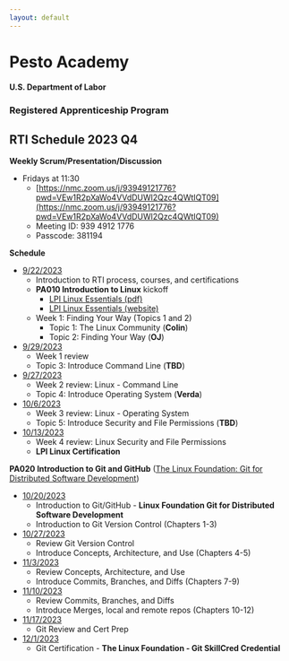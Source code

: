 ```yaml
---
layout: default
---
```

# Pesto Academy 

#### U.S. Department of Labor
### Registered Apprenticeship Program
## RTI Schedule 2023 Q4 

**Weekly Scrum/Presentation/Discussion**
- Fridays at 11:30
    - [https://nmc.zoom.us/j/93949121776?pwd=VEw1R2pXaWo4VVdDUWl2Qzc4QWtIQT09](https://nmc.zoom.us/j/93949121776?pwd=VEw1R2pXaWo4VVdDUWl2Qzc4QWtIQT09)
    - Meeting ID: 939 4912 1776 
    - Passcode: 381194 


**Schedule**
- [9/22/2023]()
    - Introduction to RTI process, courses, and certifications
    - **PA010 Introduction to Linux** kickoff
        - [LPI Linux Essentials (pdf)](PA010_Linux/LPI-Learning-Material-010-160-en.pdf)
        - [LPI Linux Essentials (website)](https://learning.lpi.org/en/learning-materials/010-160/)
    - Week 1: Finding Your Way (Topics 1 and 2)
        - Topic 1: The Linux Community (**Colin**)
        - Topic 2: Finding Your Way (**OJ**)
- [9/29/2023]()
    - Week 1 review
    - Topic 3: Introduce Command Line (**TBD**)
- [9/27/2023]()
    - Week 2 review: Linux - Command Line
    - Topic 4: Introduce Operating System (**Verda**)
- [10/6/2023]()
    - Week 3 review: Linux - Operating System
    - Topic 5: Introduce Security and File Permissions (**TBD**)
- [10/13/2023]()
    - Week 4 review: Linux Security and File Permissions
    - **LPI Linux Certification**

**PA020 Introduction to Git and GitHub** ([The Linux Foundation: Git for Distributed Software Development](https://training.linuxfoundation.org/training/git-for-distributed-software-development-lfd109x/))

- [10/20/2023]()
    - Introduction to Git/GitHub - **Linux Foundation Git for Distributed Software Development**
    - Introduction to Git Version Control (Chapters 1-3)
- [10/27/2023]()
    - Review Git Version Control
    - Introduce Concepts, Architecture, and Use (Chapters 4-5)
- [11/3/2023]()
    - Review Concepts, Architecture, and Use
    - Introduce Commits, Branches, and Diffs (Chapters 7-9)
- [11/10/2023]()
    - Review Commits, Branches, and Diffs
    - Introduce Merges, local and remote repos (Chapters 10-12)
- [11/17/2023]()
    - Git Review and Cert Prep
- [12/1/2023]()
    - Git Certification - **The Linux Foundation - Git SkillCred Credential**





